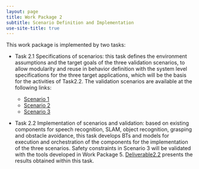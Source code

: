 ```yaml
---
layout: page
title: Work Package 2
subtitle: Scenario Definition and Implementation
use-site-title: true
---
```


This work package is implemented by two tasks:


- Task 2.1 Specifications of scenarios: this task defines the environment
assumptions and the target goals of the three validation scenarios, to allow modularity and reuse
in behavior definition with the system level specifications for the three target applications,
which will be the basis for the activities of Task2.2. The validation scenarios are available at the following links: 
  - [Scenario 1](scenario1)
  - [Scenario 2](scenario2)
  - [Scenario 3](scenario3)

- Task 2.2 Implementation of scenarios and validation: based on existing components
for speech recognition, SLAM, object recognition, grasping and obstacle avoidance, this
task develops BTs and models for execution and orchestration of the components for the implementation
of the three scenarios. Safety constraints in Scenario 3 will be validated with the tools
developed in Work Package 5. [Deliverable2.2](https://github.com/CARVE-ROBMOSYS/Coordination/blob/master/deliverables/D2.2-Models%20of%20components%20and%20BTs%20for%20scenario1-3.pdf) presents the results obtained within this task.

